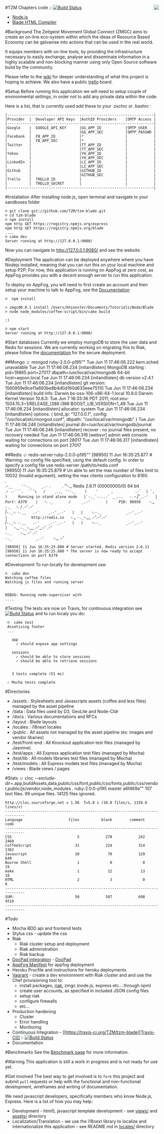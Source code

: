 <a href="http://chapter.zmgc.net/" target="_blank"><img src="https://raw.github.com/TZM/tzm-blade/master/assets/images/tzm-zmgc-logo.png" align="right"></a>
#TZM Chapters code :: [![Build Status](https://travis-ci.org/TZM/tzm-blade.png)](https://travis-ci.org/TZM/tzm-blade)
* [Node.js](http://nodejs.org/)
* [Blade HTML Compiler](https://github.com/bminer/node-blade)

#Background
The Zeitgeist Movement Global Connect (ZMGC) aims to create an on-line eco-system within which the ideas of Resource Based Economy can be galvanise into actions that can be used in the real world.

It equips members with on-line tools, by providing the infrastructure necessary to easily exchange, analyse and disseminate information in a highly scalable and non-blocking manner using only Open Source software build by the community.

Please refer to the [wiki](https://github.com/TZM/tzm-blade/wiki) for deeper understanding of what this project is hoping to achieve. We also have a public [trello](https://trello.com/zmgc) board. 

#Setup
Before running this application we will need to setup couple of environmental settings, in order not to add any private data within the code.

Here is a list, that is currently used add these to your .zschrc or .bashrc :

    |-------------------------------------------------------------------|
    |Provider  |  Developer API Keys  |AuthID Providers    |SMTP Access |
    |-------------------------------------------------------------------|
    |Google    |  GOOGLE_API_KEY      |GG_APP_ID           |SMTP_USER   |
    |          |                      |GG_APP_SEC          |SMTP_PASSWD |
    |Facebook  |  FB_APP_ID           |*                   |            |
    |          |  FB_APP_SEC          |*                   |            |
    |Twitter   |                      |TT_APP_ID           |            |
    |          |                      |TT_APP_SEC          |            |
    |Yahoo     |                      |YH_APP_ID           |            |
    |          |                      |YH_APP_SEC          |            |
    |LinkedIn  |                      |LI_APP_ID           |            |
    |          |                      |LI_APP_SEC          |            |
    |Github    |                      |GITHUB_ID           |            |
    |          |                      |GITHUB_SEC          |            |
    |Trello    |  TRELLO_ID           |                    |            |
    |          |  TRELLO_SECRET       |                    |            |
    |-------------------------------------------------------------------|

#Installation
After installing node.js, open terminal and navigate to your sandboxes folder

    ☺ git clone git://github.com/TZM/tzm-blade.git
    ☺ cd tzm-blade
    ☺ npm install                                                                                                                                                
    npm http GET https://registry.npmjs.org/express
    npm http GET https://registry.npmjs.org/blade
    ....
    ☺ cake dev
    Server running at http://127.0.0.1:9080/

Now you can navigate to http://127.0.0.1:9080/ and see the website.

#Deployment
The application can be deployed anywhere where you have Nodejs installed, meaning that you can run this on your local machine and setup P2P; For now, this application is running on AppFog at zero cost, as AppFog provides you with a decent enough server to run this application.

To deploy on AppFog, you will need to first create an account and then setup your machine to talk to AppFog, see the [Documentation](https://docs.appfog.com/getting-started/af-cli)

    ☺  npm install

    > zmgc@0.0.1 install /Users/khinester/Documents/Tutorials/Node/Blade
    > node node_modules/coffee-script/bin/cake build

    :)
    
    ☺ npm start
    Server running at http://127.0.0.1:9080/

#Start databases
Currently we employ mongoDB to store the user data and Redis for sessions. We are currently working on migrating this to Riak, please follow the [documentation](#) for the secure deployment.

##Mongo
    ☺  mongod                                                                                                                                                        ruby-2.0.0-p195""
    Tue Jun 11 17:46:06.222 kern.sched unavailable
    Tue Jun 11 17:46:06.234 [initandlisten] MongoDB starting : pid=19865 port=27017 dbpath=/usr/local/var/mongodb 64-bit host=aqoon.local
    Tue Jun 11 17:46:06.234 [initandlisten] db version v2.4.1
    Tue Jun 11 17:46:06.234 [initandlisten] git version: 1560959e9ce11a693be8b4d0d160d633eee75110
    Tue Jun 11 17:46:06.234 [initandlisten] build info: Darwin bs-osx-106-x86-64-1.local 10.8.0 Darwin Kernel Version 10.8.0: Tue Jun  7 16:33:36 PDT 2011; root:xnu-1504.15.3~1/RELEASE_I386 i386 BOOST_LIB_VERSION=1_49
    Tue Jun 11 17:46:06.234 [initandlisten] allocator: system
    Tue Jun 11 17:46:06.234 [initandlisten] options: { bind_ip: "127.0.0.1", config: "/usr/local/etc/mongod.conf", dbpath: "/usr/local/var/mongodb" }
    Tue Jun 11 17:46:06.246 [initandlisten] journal dir=/usr/local/var/mongodb/journal
    Tue Jun 11 17:46:06.246 [initandlisten] recover : no journal files present, no recovery needed
    Tue Jun 11 17:46:06.316 [websvr] admin web console waiting for connections on port 28017
    Tue Jun 11 17:46:06.317 [initandlisten] waiting for connections on port 27017

##Redis
    ☺  redis-server                                                                                                                                                  ruby-2.0.0-p195""
    [98950] 11 Jun 16:35:25.877 # Warning: no config file specified, using the default config. In order to specify a config file use    redis-server /path/to/redis.conf  
    [98950] 11 Jun 16:35:25.879 # Un    able to set the max number of files limit to 10032 (Invalid argument), setting the max clients    configuration to 8160.  
                    _._   
               _.-``__    ''-._   
          _.-``    `.     `_.  ''-._           Redis 2.6.11 (00000000/0) 64 bit   
      .-`` .-```.  ```\   /    _.,_ ''-._   
     (    '      ,          .-`  | `,       )     Running in stand alone mode  
     |`-._`-...-` __...   -.``-._|'` _.-'   |     Port: 6379   
     |    `-._   `._       /     _.-'       |     PID: 98950   
      `-._    `-._  `-.   /  _.-'    _.-'   
     |`-._`-._    `-.__   .-'    _.-'_.-'   |  
     |    `-._`-._           _.-'_.-'       |           http://redis.io  
      `-._    `-._`-.__   .-'_.-'    _.-'   
     |`-._`-._    `-.__   .-'    _.-'_.-'   |  
     |    `-._`-._           _.-'_.-'       |  
      `-._    `-._`-.__   .-'_.-'    _.-'   
          `-._    `-.__   .-'    _.-'   
              `-._           _.-'   
                  `-.__   .-'   
    
    [98950] 11 Jun 16:35:25.880 # Server started, Redis version 2.6.11
    [98950] 11 Jun 16:35:25.880 * The server is now ready to accept connections on port 6379

#Development
To run locally for development use:

    ☺  cake dev
    Watching coffee files
    Watching js files and running server


    DEBUG: Running node-supervisor with
    ....

#Testing
The tests are now on Travis, for continuous integration see [![Build Status](https://travis-ci.org/TZM/tzm-blade.png)](https://travis-ci.org/TZM/tzm-blade) and to run localy you do:

     ☺  cake test
     Assetizing footer
     ...

       app
         ✓ should expose app settings

       sessions
         ✓ should be able to store sessions
         ✓ should be able to retrieve sessions


       3 tests complete (51 ms)

     ✓ Mocha tests complete

#Directories
* /assets         : Stylesheets and Javascripts assets (coffee and less files) managed by the asset pipeline
* /data           : Data files used by D3, GeoLite and Node-Cldr
* /docs           : Various documentations and RFCs
* /layout         : Blade layouts
* /locales        : i18next locales
* /public         : All assets not managed by the asset pipeline (ex: images and vendor libaries)
* /test/front-end : All Knockout application test files (managed by Jasmine)
* /test/apps      : All Express application test files (managed by Mocha)
* /test/lib       : All models libraries test files (managed by Mocha)
* /test/models    : All Express models test files (managed by Mocha)
* /views          : Blade views / pages

#Stats
    ☺  cloc --exclude-dir=.app,buildAssets,data,public/css/font,public/css/fonts,public/css/vendor,public/js/vendor,node_modules .                    ruby-2.0.0-p195 master a6f469a""
         107 text files.
          99 unique files.
       14125 files ignored.

    http://cloc.sourceforge.net v 1.56  T=5.0 s (10.0 files/s, 1159.8 lines/s)
    -------------------------------------------------------------------------------
    Language                     files          blank        comment           code
    -------------------------------------------------------------------------------
    CSS                              5            278            242           2460
    CoffeeScript                    31            224            314           1362
    Javascript                      10             70            129            649
    Bourne Shell                     1              0              0             19
    make                             1             12             13             18
    HTML                             2              3              0              6
    -------------------------------------------------------------------------------
    SUM:                            50            587            698           4514
    -------------------------------------------------------------------------------

#Todo
 - Mocha BDD api and frontend tests
 - Stylus css - update the css
 - Riak
    - Riak cluster setup and deployment
    - Riak administration
    - Riak backup
 - [DocPad integration](https://github.com/TZM/tzm-blade/issues/12) - [DocPad](https://github.com/bevry/docpad)
 - [AppFog Manifest](https://docs.appfog.com/getting-started/af-cli/manifests) for appfog deployment
 - Heroku Procfile and instructions for heroku deployments
 - [Vagrant](http://www.vagrantup.com/) - create a dev environment with Riak cluster and and use the Chef provisioning tool to:
    - install packages, [riak](https://github.com/basho/riak-chef-cookbook), zmgc (node.js, express etc... through npm)
    - create user accounts, as specified in included JSON config files
    - setup riak
    - configure firewalls
    - etc...
 - Production hardening
    - Cluster
    - Error handling
    - Monitoring
- Continuous Integration - [[https://travis-ci.org/TZM/tzm-blade][Travis-CI]] :: [![Build Status](https://travis-ci.org/TZM/tzm-blade.png)](https://travis-ci.org/TZM/tzm-blade)
- Documentation

#Benchmarks
See the [Benchmark page](BENCHMARK.md) for more information.

#Warning
This application is still a work in progress and is not ready for use yet.

#Get involved
The best way to get involved is to `fork` this project and submit `pull` requests or help with the functional and non-functional development, wireframes and writing of documentation.

We need javascript developers, specifically members who know Node.js, Express. Here is a list of how you may help:

  - Development - html5, javascript template development - see [views/](views/) and [assets/](assets/) directory
  - Localization/Translation - we use the i18next library to localize and internationalize this application - see README.md in [locales/](locales/README.md) directory